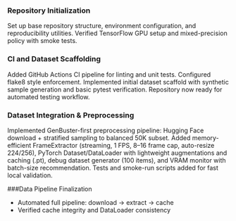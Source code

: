 ### Repository Initialization
Set up base repository structure, environment configuration, and reproducibility utilities. Verified TensorFlow GPU setup and mixed-precision policy with smoke tests.

### CI and Dataset Scaffolding 
Added GitHub Actions CI pipeline for linting and unit tests. Configured flake8 style enforcement. Implemented initial dataset scaffold with synthetic sample generation and basic pytest verification. Repository now ready for automated testing workflow.

### Dataset Integration & Preprocessing
Implemented GenBuster-first preprocessing pipeline: Hugging Face download + stratified sampling to balanced 50K subset. Added memory-efficient FrameExtractor (streaming, 1 FPS, 8–16 frame cap, auto-resize 224/256), PyTorch Dataset/DataLoader with lightweight augmentations and caching (.pt), debug dataset generator (100 items), and VRAM monitor with batch-size recommendation. Tests and smoke-run scripts added for fast local validation.

###Data Pipeline Finalization
- Automated full pipeline: download → extract → cache
- Verified cache integrity and DataLoader consistency


